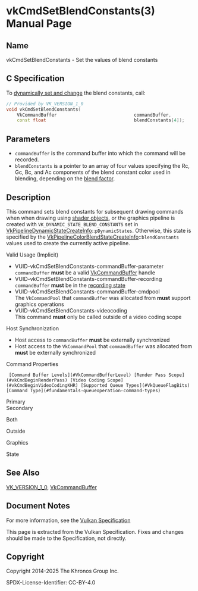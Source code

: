 # vkCmdSetBlendConstants(3) Manual Page

## Name

vkCmdSetBlendConstants - Set the values of blend constants



## [](#_c_specification)C Specification

To [dynamically set and change](https://registry.khronos.org/vulkan/specs/latest/html/vkspec.html#pipelines-dynamic-state) the blend constants, call:

```c++
// Provided by VK_VERSION_1_0
void vkCmdSetBlendConstants(
    VkCommandBuffer                             commandBuffer,
    const float                                 blendConstants[4]);
```

## [](#_parameters)Parameters

- `commandBuffer` is the command buffer into which the command will be recorded.
- `blendConstants` is a pointer to an array of four values specifying the Rc, Gc, Bc, and Ac components of the blend constant color used in blending, depending on the [blend factor](https://registry.khronos.org/vulkan/specs/latest/html/vkspec.html#framebuffer-blendfactors).

## [](#_description)Description

This command sets blend constants for subsequent drawing commands when when drawing using [shader objects](https://registry.khronos.org/vulkan/specs/latest/html/vkspec.html#shaders-objects), or the graphics pipeline is created with `VK_DYNAMIC_STATE_BLEND_CONSTANTS` set in [VkPipelineDynamicStateCreateInfo](https://registry.khronos.org/vulkan/specs/latest/man/html/VkPipelineDynamicStateCreateInfo.html)::`pDynamicStates`. Otherwise, this state is specified by the [VkPipelineColorBlendStateCreateInfo](https://registry.khronos.org/vulkan/specs/latest/man/html/VkPipelineColorBlendStateCreateInfo.html)::`blendConstants` values used to create the currently active pipeline.

Valid Usage (Implicit)

- [](#VUID-vkCmdSetBlendConstants-commandBuffer-parameter)VUID-vkCmdSetBlendConstants-commandBuffer-parameter  
  `commandBuffer` **must** be a valid [VkCommandBuffer](https://registry.khronos.org/vulkan/specs/latest/man/html/VkCommandBuffer.html) handle
- [](#VUID-vkCmdSetBlendConstants-commandBuffer-recording)VUID-vkCmdSetBlendConstants-commandBuffer-recording  
  `commandBuffer` **must** be in the [recording state](#commandbuffers-lifecycle)
- [](#VUID-vkCmdSetBlendConstants-commandBuffer-cmdpool)VUID-vkCmdSetBlendConstants-commandBuffer-cmdpool  
  The `VkCommandPool` that `commandBuffer` was allocated from **must** support graphics operations
- [](#VUID-vkCmdSetBlendConstants-videocoding)VUID-vkCmdSetBlendConstants-videocoding  
  This command **must** only be called outside of a video coding scope

Host Synchronization

- Host access to `commandBuffer` **must** be externally synchronized
- Host access to the `VkCommandPool` that `commandBuffer` was allocated from **must** be externally synchronized

Command Properties

     [Command Buffer Levels](#VkCommandBufferLevel) [Render Pass Scope](#vkCmdBeginRenderPass) [Video Coding Scope](#vkCmdBeginVideoCodingKHR) [Supported Queue Types](#VkQueueFlagBits) [Command Type](#fundamentals-queueoperation-command-types)

Primary  
Secondary

Both

Outside

Graphics

State

## [](#_see_also)See Also

[VK\_VERSION\_1\_0](https://registry.khronos.org/vulkan/specs/latest/man/html/VK_VERSION_1_0.html), [VkCommandBuffer](https://registry.khronos.org/vulkan/specs/latest/man/html/VkCommandBuffer.html)

## [](#_document_notes)Document Notes

For more information, see the [Vulkan Specification](https://registry.khronos.org/vulkan/specs/latest/html/vkspec.html#vkCmdSetBlendConstants)

This page is extracted from the Vulkan Specification. Fixes and changes should be made to the Specification, not directly.

## [](#_copyright)Copyright

Copyright 2014-2025 The Khronos Group Inc.

SPDX-License-Identifier: CC-BY-4.0